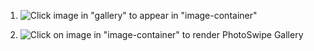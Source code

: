1. ![Click image in "gallery" to appear in "image-container"](screencapture-127-0-0-1-8000-index-html-2024-12-04-15_37_29-1.png)

2. ![Click on image in "image-container" to render PhotoSwipe Gallery](screencapture-127-0-0-1-8000-index-html-2024-12-04-15_38_33-1.png)
